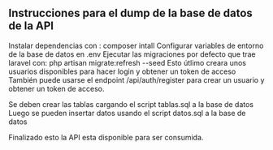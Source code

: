 ## Instrucciones para el dump de la base de datos de la API

Instalar dependencias con : composer intall
Configurar variables de entorno de la base de datos en .env
Ejecutar las migraciones por defecto que trae laravel con: php artisan migrate:refresh --seed
Esto útlimo creara unos usuarios disponibles para hacer login y obtener un token de acceso
También puede usarse el endpoint /api/auth/register para crear un usuario y obtener un token de acceso.

Se deben crear las tablas cargando el script tablas.sql a la base de datos
Luego se pueden insertar datos usando el script datos.sql a la base de datos

Finalizado esto la API esta disponible para ser consumida.